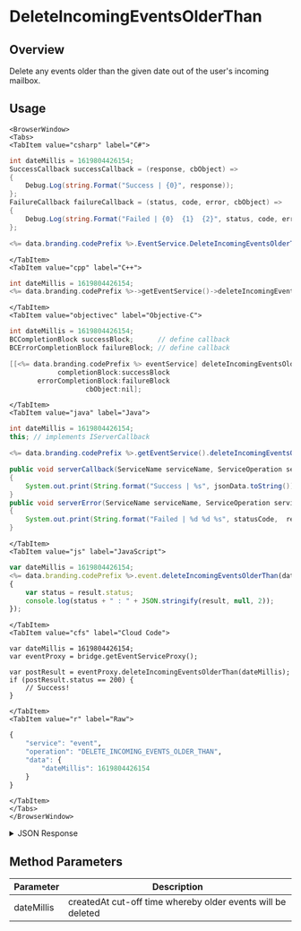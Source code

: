 # DeleteIncomingEventsOlderThan
## Overview
Delete any events older than the given date out of the user's incoming mailbox.

<PartialServop service_name="event" operation_name="DELETE_INCOMING_EVENTS_OLDER_THAN" />

## Usage

```mdx-code-block
<BrowserWindow>
<Tabs>
<TabItem value="csharp" label="C#">
```

```csharp
int dateMillis = 1619804426154;
SuccessCallback successCallback = (response, cbObject) =>
{
    Debug.Log(string.Format("Success | {0}", response));
};
FailureCallback failureCallback = (status, code, error, cbObject) =>
{
    Debug.Log(string.Format("Failed | {0}  {1}  {2}", status, code, error));
};

<%= data.branding.codePrefix %>.EventService.DeleteIncomingEventsOlderThan(dateMillis, successCallback, failureCallback);
```

```mdx-code-block
</TabItem>
<TabItem value="cpp" label="C++">
```

```cpp
int dateMillis = 1619804426154;
<%= data.branding.codePrefix %>->getEventService()->deleteIncomingEventsOlderThan(dateMillis, this);
```

```mdx-code-block
</TabItem>
<TabItem value="objectivec" label="Objective-C">
```

```objectivec
int dateMillis = 1619804426154;
BCCompletionBlock successBlock;      // define callback
BCErrorCompletionBlock failureBlock; // define callback

[[<%= data.branding.codePrefix %> eventService] deleteIncomingEventsOlderThan:dateMillis
            completionBlock:successBlock
       errorCompletionBlock:failureBlock
                   cbObject:nil];
```

```mdx-code-block
</TabItem>
<TabItem value="java" label="Java">
```

```java
int dateMillis = 1619804426154;
this; // implements IServerCallback

<%= data.branding.codePrefix %>.getEventService().deleteIncomingEventsOlderThan(dateMillis, this);

public void serverCallback(ServiceName serviceName, ServiceOperation serviceOperation, JSONObject jsonData)
{
    System.out.print(String.format("Success | %s", jsonData.toString()));
}
public void serverError(ServiceName serviceName, ServiceOperation serviceOperation, int statusCode, int reasonCode, String jsonError)
{
    System.out.print(String.format("Failed | %d %d %s", statusCode,  reasonCode, jsonError.toString()));
}
```

```mdx-code-block
</TabItem>
<TabItem value="js" label="JavaScript">
```

```javascript
var dateMillis = 1619804426154;
<%= data.branding.codePrefix %>.event.deleteIncomingEventsOlderThan(dateMillis, result =>
{
	var status = result.status;
	console.log(status + " : " + JSON.stringify(result, null, 2));
});
```

```mdx-code-block
</TabItem>
<TabItem value="cfs" label="Cloud Code">
```

```cfscript
var dateMillis = 1619804426154;
var eventProxy = bridge.getEventServiceProxy();

var postResult = eventProxy.deleteIncomingEventsOlderThan(dateMillis);
if (postResult.status == 200) {
    // Success!
}
```

```mdx-code-block
</TabItem>
<TabItem value="r" label="Raw">
```

```r
{
	"service": "event",
	"operation": "DELETE_INCOMING_EVENTS_OLDER_THAN",
	"data": {
		"dateMillis": 1619804426154
	}
}
```

```mdx-code-block
</TabItem>
</Tabs>
</BrowserWindow>
```

<details>
<summary>JSON Response</summary>

```json
{
  "data": {
    "deleted": true,
    "deletedCount": 2
  },
  "status": 200
}
```
</details>

## Method Parameters
Parameter | Description
--------- | -----------
dateMillis | createdAt cut-off time whereby older events will be deleted


